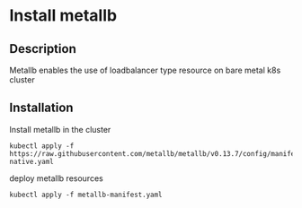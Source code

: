 # Install metallb
## Description
Metallb enables the use of loadbalancer type resource on bare metal k8s cluster
## Installation
Install metallb in the cluster
```
kubectl apply -f https://raw.githubusercontent.com/metallb/metallb/v0.13.7/config/manifests/metallb-native.yaml
```
deploy metallb resources
```
kubectl apply -f metallb-manifest.yaml
```
